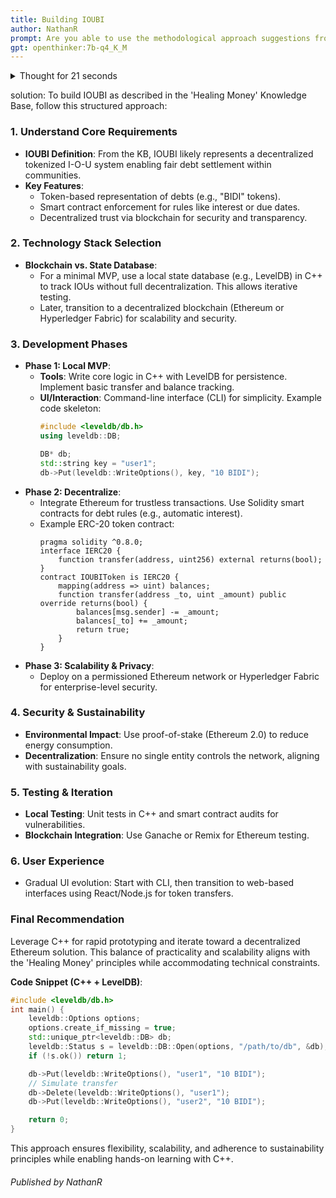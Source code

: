 ```yaml
---
title: Building IOUBI
author: NathanR
prompt: Are you able to use the methodological approach suggestions from ‘Methodological Sustainability’ Knowledge Base and apply it to the ‘Healing Money’ Knowledge Base to suggest a focused entry point to building ‘IOUBI’ as described in the ‘Healing Money’ Knowledge Base? For personal context, I am a professional software engineer with 20 years of experience mostly in C/C++ but I can pickup almost any programming language. How can I plan, build, and implement IOUBI creation and tracking software. Would you recommend a blockchain like DAO or is there simpler ways to create a Minimal Viable Product or a prototype of some sort so that I can begin experimenting with it in my personal life?
gpt: openthinker:7b-q4_K_M
---
```


<details type="reasoning" done="true" duration="21">
<summary>Thought for 21 seconds</summary>
> Okay, let's try to break down this question step by step. The user wants to use the methodological approach from 'Methodological Sustainability' to apply to the 'Healing Money' Knowledge Base and suggest a focused entry point for building IOUBI as described there. Additionally, they want to know how to plan, build, and implement a software solution for creating and tracking IOUBI (likely an I-O-U or IOU-based system) using their background in C/C++ programming. They also ask whether a blockchain approach like DAO is necessary or if a simpler MVP would suffice.
> 
> First, let's recall what the 'Healing Money' Knowledge Base entails. From my understanding, Healing Money might focus on creating decentralized or community-driven monetary systems that promote fairness and sustainability, possibly using blockchain technology for trustless transactions. IOUBI could stand for "I Owe You BIDI," where BIDI is a specific currency or token. The key here is to figure out the core functionalities of IOUBI as described in their knowledge base.
> 
> The user has 20 years of C/C++ experience, which is strong but might not be ideal for modern blockchain development unless they plan on implementing complex consensus algorithms from scratch. However, most blockchain frameworks now have higher-level abstractions (like Ethereum's smart contracts or Rust-based Substrate). But since the user wants to start experimenting personally, perhaps a simpler MVP without full blockchain features would be better.
> 
> Now, applying methodological sustainability here. Methodological Sustainability might involve considering environmental impact (carbon footprint of Proof-of-Work vs Proof-of-Stake), community governance, resilience against failure, etc. So even if they're building an MVP, they should think about these factors for long-term scalability and ethical use.
> 
> Potential steps to approach this:
> 
> 1. **Understand IOUBI Requirements**: From the 'Healing Money' KB, what exactly does IOUBI do? Is it a digital token with specific attributes (like burnability for debts), or is it more of a protocol for settling debts within a community? The user might need to clarify this based on their access to Healing Money KB.
> 
> 2. **Determine Technology Stack**: Decide if a blockchain is necessary. For an IOU system, a simple state database where users can transfer balances and track liabilities could work (like a distributed ledger without mining). If the system requires decentralization (no central authority), then a blockchain like Ethereum with smart contracts might be needed for trustless transactions.
> 
> 3. **Choose Development Framework**: If using Ethereum, they'd need Solidity for smart contracts. For a decentralized app (dApp), frameworks like Truffle or Hardhat could help. Alternatively, if they prefer C++, maybe using a sidechain approach or building a custom blockchain with C++. However, building from scratch in C++ might be time-consuming and error-prone.
> 
> 4. **Consider Alternatives to Blockchain**: Maybe a permissioned blockchain (like Hyperledger Fabric) for better performance and lower overhead. Or use a state machine replicated across nodes using consensus algorithms like Raft or Paxos without blockchain features.
> 
> 5. **MVP vs Full Stack**: Since the user wants an MVP, perhaps focus on a single-node setup with in-memory databases for tracking IOUs, and then later transition to a distributed system. This would allow them to experiment locally before scaling up.
> 
> 6. **Security Considerations**: For any financial application, security is critical. Smart contracts must be audited, consensus mechanisms must prevent attacks (51% attack, etc.), and data encryption should protect user identities.
> 
> 7. **Sustainability Analysis**: Evaluate the environmental impact of their chosen tech stack. Proof-of-Work blockchains like Bitcoin are energy-intensive, which might conflict with sustainability goals. Maybe using a proof-of-stake blockchain or even a permissioned network would be more sustainable.
> 
> 8. **Decentralization vs Centralization**: If IOUBI requires decentralization (e.g., no single point of failure), then a decentralized approach is needed. Otherwise, a centralized database could suffice but lacks the trustless benefits.
> 
> 9. **User Interface**: Even an MVP needs some UI for users to interact. This could be command-line based initially or a simple web interface using React with a backend API in Node.js or C++.
> 
> 10. **Testing and Iteration**: Start with unit tests, then integration tests with other nodes. Use tools like Ganache (Ethereum local network) for testing smart contracts.
> 
> Potential Challenges:
> 
> - Learning curve: If they choose Ethereum, learning Solidity and web3 development could be steep.
> - Performance: Distributed systems can have latency issues depending on the implementation.
> - Scalability: Early designs might not handle high transaction volumes, but that's okay for an MVP.
> 
> Alternative Approaches:
> 
> - **Tokenized IOUs**: Create a token (ERC-20 or ERC-721) representing a debt. Transferring tokens between users settles their IOU.
> - **Smart Contracts for Rules**: Implement automatic interest calculations, due dates, etc., using smart contracts.
> - **Decentralized Identity**: Use ENS or DID for decentralized identifiers to protect user privacy.
> 
> Reflection: The key here is balancing the requirements of Healing Money's KB (like community-driven and sustainable) with practical development constraints. Since the user has C++ experience, maybe they can write a lightweight blockchain in C++ using libraries like LevelDB for storage. Alternatively, use a higher-level language for smart contracts on Ethereum.
> 
> Final Decision: For an MVP, start with a simple state database written in C++, allowing users to transfer "IOUs" via transactions stored in the database. Later, once they have confidence in the system, transition to a decentralized version using Ethereum or another blockchain. This way, they can focus on core functionalities first without getting bogged down by blockchain complexities.
</details>

solution: To build IOUBI as described in the 'Healing Money' Knowledge Base, follow this structured approach:

### **1. Understand Core Requirements**
- **IOUBI Definition**: From the KB, IOUBI likely represents a decentralized tokenized I-O-U system enabling fair debt settlement within communities.
- **Key Features**:
  - Token-based representation of debts (e.g., "BIDI" tokens).
  - Smart contract enforcement for rules like interest or due dates.
  - Decentralized trust via blockchain for security and transparency.

### **2. Technology Stack Selection**
- **Blockchain vs. State Database**: 
  - For a minimal MVP, use a local state database (e.g., LevelDB) in C++ to track IOUs without full decentralization. This allows iterative testing.
  - Later, transition to a decentralized blockchain (Ethereum or Hyperledger Fabric) for scalability and security.

### **3. Development Phases**
- **Phase 1: Local MVP**:
  - **Tools**: Write core logic in C++ with LevelDB for persistence. Implement basic transfer and balance tracking.
  - **UI/Interaction**: Command-line interface (CLI) for simplicity. Example code skeleton:
    ```cpp
    #include <leveldb/db.h>
    using leveldb::DB;

    DB* db;
    std::string key = "user1";
    db->Put(leveldb::WriteOptions(), key, "10 BIDI");
    ```
- **Phase 2: Decentralize**:
  - Integrate Ethereum for trustless transactions. Use Solidity smart contracts for debt rules (e.g., automatic interest).
  - Example ERC-20 token contract:
    ```solidity
    pragma solidity ^0.8.0;
    interface IERC20 {
        function transfer(address, uint256) external returns(bool);
    }
    contract IOUBIToken is IERC20 {
        mapping(address => uint) balances;
        function transfer(address _to, uint _amount) public override returns(bool) {
            balances[msg.sender] -= _amount;
            balances[_to] += _amount;
            return true;
        }
    }
    ```
- **Phase 3: Scalability & Privacy**:
  - Deploy on a permissioned Ethereum network or Hyperledger Fabric for enterprise-level security.

### **4. Security & Sustainability**
- **Environmental Impact**: Use proof-of-stake (Ethereum 2.0) to reduce energy consumption.
- **Decentralization**: Ensure no single entity controls the network, aligning with sustainability goals.

### **5. Testing & Iteration**
- **Local Testing**: Unit tests in C++ and smart contract audits for vulnerabilities.
- **Blockchain Integration**: Use Ganache or Remix for Ethereum testing.

### **6. User Experience**
- Gradual UI evolution: Start with CLI, then transition to web-based interfaces using React/Node.js for token transfers.

### **Final Recommendation**
Leverage C++ for rapid prototyping and iterate toward a decentralized Ethereum solution. This balance of practicality and scalability aligns with the 'Healing Money' principles while accommodating technical constraints. 

**Code Snippet (C++ + LevelDB)**:
```cpp
#include <leveldb/db.h>
int main() {
    leveldb::Options options;
    options.create_if_missing = true;
    std::unique_ptr<leveldb::DB> db;
    leveldb::Status s = leveldb::DB::Open(options, "/path/to/db", &db);
    if (!s.ok()) return 1;

    db->Put(leveldb::WriteOptions(), "user1", "10 BIDI");
    // Simulate transfer
    db->Delete(leveldb::WriteOptions(), "user1");
    db->Put(leveldb::WriteOptions(), "user2", "10 BIDI");

    return 0;
}
```

This approach ensures flexibility, scalability, and adherence to sustainability principles while enabling hands-on learning with C++.






###### Published by NathanR
